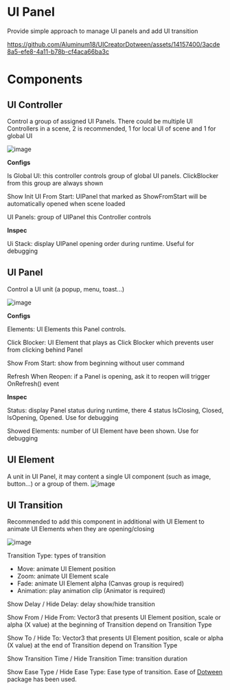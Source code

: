 # UI Panel
Provide simple approach to manage UI panels and add UI transition

https://github.com/Aluminum18/UICreatorDotween/assets/14157400/3acde8a5-efe8-4a11-b78b-cf4aca66ba3c

# Components
## UI Controller
Control a group of assigned UI Panels. There could be multiple UI Controllers in a scene, 2 is recommended, 1 for local UI of scene and 1 for global UI

![image](https://github.com/Aluminum18/UICreatorDotween/assets/14157400/be99d507-feb8-47dc-8e15-5eae141461a3)

**Configs**

Is Global UI: this controller controls group of global UI panels. ClickBlocker from this group are always shown

Show Init UI From Start: UIPanel that marked as ShowFromStart will be automatically opened when scene loaded

UI Panels: group of UIPanel this Controller controls

**Inspec**

Ui Stack: display UIPanel opening order during runtime. Useful for debugging

## UI Panel
Control a UI unit (a popup, menu, toast...)

![image](https://github.com/Aluminum18/UICreatorDotween/assets/14157400/8c36a1a7-cc00-4c4a-b479-8a8359e8586e)

**Configs**

Elements: UI Elements this Panel controls.

Click Blocker: UI Element that plays as Click Blocker which prevents user from clicking behind Panel

Show From Start: show from beginning without user command

Refresh When Reopen: if a Panel is opening, ask it to reopen will trigger OnRefresh() event

**Inspec**

Status: display Panel status during runtime, there 4 status IsClosing, Closed, IsOpening, Opened. Use for debugging

Showed Elements: number of UI Element have been shown. Use for debugging

## UI Element

A unit in UI Panel, it may content a single UI component (such as image, button...) or a group of them.
![image](https://github.com/Aluminum18/UICreatorDotween/assets/14157400/eb86aad7-84ea-4656-8503-f1eedb59969a)

## UI Transition

Recommended to add this component in additional with UI Element to animate UI Elements when they are opening/closing

![image](https://github.com/Aluminum18/UICreatorDotween/assets/14157400/3ed02ecf-b7d3-456a-84b1-3fa1b3fa05c5)

Transition Type: types of transition
  - Move: animate UI Element position
  - Zoom: animate UI Element scale
  - Fade: animate UI Element alpha (Canvas group is required)
  - Animation: play animation clip (Animator is required)

Show Delay / Hide Delay: delay show/hide transition

Show From / Hide From: Vector3 that presents UI Element position, scale or alpha (X value) at the beginning of Transition depend on Transition Type

Show To / Hide To: Vector3 that presents UI Element position, scale or alpha (X value) at the end of Transition depend on Transition Type

Show Transition Time / Hide Transition Time: transition duration

Show Ease Type / Hide Ease Type: Ease type of transition. Ease of [Dotween](https://assetstore.unity.com/packages/tools/animation/dotween-hotween-v2-27676) package has been used.
